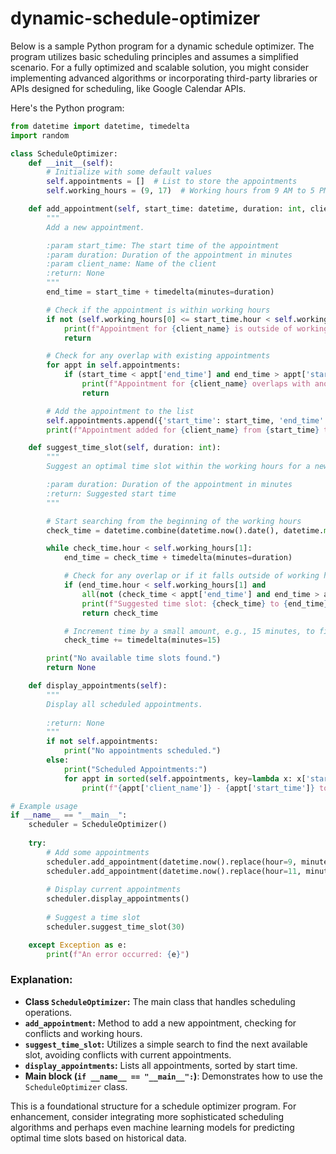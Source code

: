 # dynamic-schedule-optimizer

Below is a sample Python program for a dynamic schedule optimizer. The program utilizes basic scheduling principles and assumes a simplified scenario. For a fully optimized and scalable solution, you might consider implementing advanced algorithms or incorporating third-party libraries or APIs designed for scheduling, like Google Calendar APIs.

Here's the Python program:

```python
from datetime import datetime, timedelta
import random

class ScheduleOptimizer:
    def __init__(self):
        # Initialize with some default values
        self.appointments = []  # List to store the appointments
        self.working_hours = (9, 17)  # Working hours from 9 AM to 5 PM

    def add_appointment(self, start_time: datetime, duration: int, client_name: str):
        """
        Add a new appointment.

        :param start_time: The start time of the appointment
        :param duration: Duration of the appointment in minutes
        :param client_name: Name of the client
        :return: None
        """
        end_time = start_time + timedelta(minutes=duration)

        # Check if the appointment is within working hours
        if not (self.working_hours[0] <= start_time.hour < self.working_hours[1]):
            print(f"Appointment for {client_name} is outside of working hours.")
            return

        # Check for any overlap with existing appointments
        for appt in self.appointments:
            if (start_time < appt['end_time'] and end_time > appt['start_time']):
                print(f"Appointment for {client_name} overlaps with another appointment.")
                return

        # Add the appointment to the list
        self.appointments.append({'start_time': start_time, 'end_time': end_time, 'client_name': client_name})
        print(f"Appointment added for {client_name} from {start_time} to {end_time}.")

    def suggest_time_slot(self, duration: int):
        """
        Suggest an optimal time slot within the working hours for a new appointment.

        :param duration: Duration of the appointment in minutes
        :return: Suggested start time
        """

        # Start searching from the beginning of the working hours
        check_time = datetime.combine(datetime.now().date(), datetime.min.time().replace(hour=self.working_hours[0]))

        while check_time.hour < self.working_hours[1]:
            end_time = check_time + timedelta(minutes=duration)

            # Check for any overlap or if it falls outside of working hours
            if (end_time.hour < self.working_hours[1] and 
                all(not (check_time < appt['end_time'] and end_time > appt['start_time']) for appt in self.appointments)):
                print(f"Suggested time slot: {check_time} to {end_time}")
                return check_time

            # Increment time by a small amount, e.g., 15 minutes, to find the next possible slot
            check_time += timedelta(minutes=15)

        print("No available time slots found.")
        return None

    def display_appointments(self):
        """
        Display all scheduled appointments.
        
        :return: None
        """
        if not self.appointments:
            print("No appointments scheduled.")
        else:
            print("Scheduled Appointments:")
            for appt in sorted(self.appointments, key=lambda x: x['start_time']):
                print(f"{appt['client_name']} - {appt['start_time']} to {appt['end_time']}")

# Example usage
if __name__ == "__main__":
    scheduler = ScheduleOptimizer()
    
    try:
        # Add some appointments
        scheduler.add_appointment(datetime.now().replace(hour=9, minute=30), 60, "Client A")
        scheduler.add_appointment(datetime.now().replace(hour=11, minute=0), 45, "Client B")
        
        # Display current appointments
        scheduler.display_appointments()
        
        # Suggest a time slot
        scheduler.suggest_time_slot(30)

    except Exception as e:
        print(f"An error occurred: {e}")
```

### Explanation:

- **Class `ScheduleOptimizer`:** The main class that handles scheduling operations.
- **`add_appointment`:** Method to add a new appointment, checking for conflicts and working hours.
- **`suggest_time_slot`:** Utilizes a simple search to find the next available slot, avoiding conflicts with current appointments.
- **`display_appointments`:** Lists all appointments, sorted by start time.
- **Main block (`if __name__ == "__main__":`)**: Demonstrates how to use the `ScheduleOptimizer` class.

This is a foundational structure for a schedule optimizer program. For enhancement, consider integrating more sophisticated scheduling algorithms and perhaps even machine learning models for predicting optimal time slots based on historical data.
